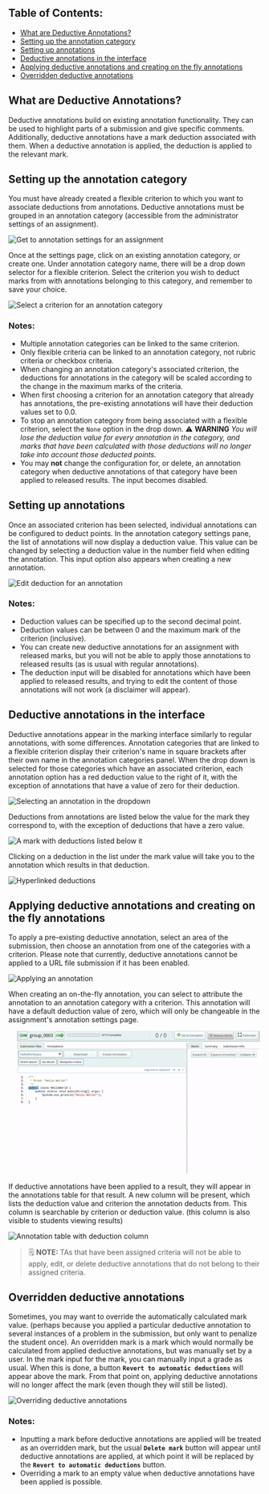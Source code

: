 
## Table of Contents:
 - [What are Deductive Annotations?](#what-are-deductive-annotations)
 - [Setting up the annotation category](#setting-up-the-annotation-category)
 - [Setting up annotations](#setting-up-annotations)
 - [Deductive annotations in the interface](#deductive-annotations-in-the-interface)
 - [Applying deductive annotations and creating on the fly annotations](#applying-deductive-annotations-and-creating-on-the-fly-annotations)
 - [Overridden deductive annotations](#overridden-deductive-annotations)


## What are Deductive Annotations?
Deductive annotations build on existing annotation functionality. They can be used to highlight parts of a submission and give specific comments. Additionally, deductive annotations have a mark deduction associated with them. When a deductive annotation is applied, the deduction is applied to the relevant mark.

## Setting up the annotation category
You must have already created a flexible criterion to which you want to associate deductions from annotations. Deductive annotations must be grouped in an annotation category (accessible from the administrator settings of an assignment).

![Get to annotation settings for an assignment](images/deductive_annotations_gifs/get_to_settings.gif)

Once at the settings page, click on an existing annotation category, or create one. Under annotation category name, there will be a drop down selector for a flexible criterion. Select the criterion you wish to deduct marks from with annotations belonging to this category, and remember to save your choice.

![Select a criterion for an annotation category](images/deductive_annotations_gifs/selecting_criterion.gif)

### Notes:
* Multiple annotation categories can be linked to the same criterion.
* Only flexible criteria can be linked to an annotation category, not rubric criteria or checkbox criteria.
* When changing an annotation category's associated criterion, the deductions for annotations in the category will be scaled according to the change in the maximum marks of the criteria.
* When first choosing a criterion for an annotation category that already has annotations, the pre-existing annotations will have their deduction values set to 0.0.
* To stop an annotation category from being associated with a flexible criterion, select the `None` option in the drop down.
:warning: **WARNING** _You will lose the deduction value for every annotation in the category, and marks that have been calculated with those deductions will no longer take into account those deducted points._
* You may **not** change the configuration for, or delete, an annotation category when deductive annotations of that category have been applied to released results. The input becomes disabled.

## Setting up annotations
Once an associated criterion has been selected, individual annotations can be configured to deduct points. In the annotation category settings pane, the list of annotations will now display a deduction value. This value can be changed by selecting a deduction value in the number field when editing the annotation. This input option also appears when creating a new annotation.

![Edit deduction for an annotation](images/deductive_annotations_gifs/edit_deduction_for_annotation.gif)

### Notes:
* Deduction values can be specified up to the second decimal point.
* Deduction values can be between 0 and the maximum mark of the criterion (inclusive).
* You can create new deductive annotations for an assignment with released marks, but you will not be able to apply those annotations to released results (as is usual with regular annotations).
* The deduction input will be disabled for annotations which have been applied to released results, and trying to edit the content of those annotations will not work (a disclaimer will appear).

## Deductive annotations in the interface
Deductive annotations appear in the marking interface similarly to regular annotations, with some differences. Annotation categories that are linked to a flexible criterion display their criterion's name in square brackets after their own name in the annotation categories panel. When the drop down is selected for those categories which have an associated criterion, each annotation option has a red deduction value to the right of it, with the exception of annotations that have a value of zero for their deduction.

![Selecting an annotation in the dropdown](images/deductive_annotations_gifs/drop_down_marking.gif)

Deductions from annotations are listed below the value for the mark they correspond to, with the exception of deductions that have a zero value.

![A mark with deductions listed below it](images/mark_with_deductions_list.png)

Clicking on a deduction in the list under the mark value will take you to the annotation which results in that deduction.

![Hyperlinked deductions](images/deductive_annotations_gifs/scroll_to_annotation.gif)

## Applying deductive annotations and creating on the fly annotations
To apply a pre-existing deductive annotation, select an area of the submission, then choose an annotation from one of the categories with a criterion. Please note that currently, deductive annotations cannot be applied to a URL file submission if it has been enabled.

![Applying an annotation](images/deductive_annotations_gifs/apply_annotation.gif)

When creating an on-the-fly annotation, you can select to attribute the annotation to an annotation category with a criterion. This annotation will have a default deduction value of zero, which will only be changeable in the assignment's annotation settings page.

![Creating an "on-the-fly" annotation](images/deductive_annotations_gifs/creating_on_the_fly.gif)

If deductive annotations have been applied to a result, they will appear in the annotations table for that result. A new column will be present, which lists the deduction value and criterion the annotation deducts from. This column is searchable by criterion or deduction value. (this column is also visible to students viewing results)

![Annotation table with deduction column](images/deductive_annotations_gifs/annotation_table.gif)

> :spiral_notepad: **NOTE:** 
> TAs that have been assigned criteria will not be able to apply, edit, or delete deductive annotations that do not belong to their assigned criteria.

## Overridden deductive annotations
Sometimes, you may want to override the automatically calculated mark value. (perhaps because you applied a particular deductive annotation to several instances of a problem in the submission, but only want to penalize the student once). An overridden mark is a mark which would normally be calculated from applied deductive annotations, but was manually set by a user. In the mark input for the mark, you can manually input a grade as usual. When this is done, a button **`Revert to automatic deductions`** will appear above the mark. From that point on, applying deductive annotations will no longer affect the mark (even though they will still be listed).

![Overriding deductive annotations](images/deductive_annotations_gifs/overriding_mark.gif)

### Notes:
* Inputting a mark before deductive annotations are applied will be treated as an overridden mark, but the usual **`Delete mark`** button will appear until deductive annotations are applied, at which point it will be replaced by the **`Revert to automatic deductions`** button.
* Overriding a mark to an empty value when deductive annotations have been applied is possible.
